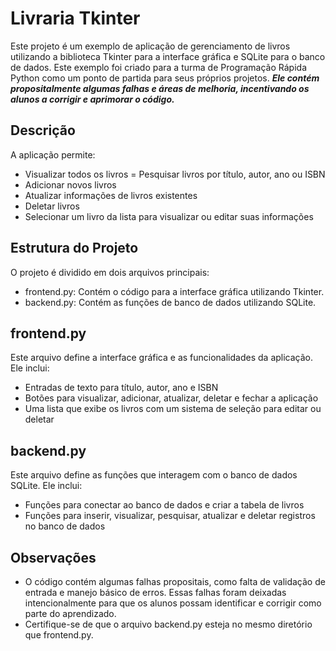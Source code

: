 # Livraria Tkinter

Este projeto é um exemplo de aplicação de gerenciamento de livros utilizando a biblioteca Tkinter para a interface gráfica e SQLite para o banco de dados. Este exemplo foi criado para a turma de Programação Rápida Python como um ponto de partida para seus próprios projetos. ***Ele contém propositalmente algumas falhas e áreas de melhoria, incentivando os alunos a corrigir e aprimorar o código.***

## Descrição

A aplicação permite:

- Visualizar todos os livros
= Pesquisar livros por título, autor, ano ou ISBN
- Adicionar novos livros
- Atualizar informações de livros existentes
- Deletar livros
- Selecionar um livro da lista para visualizar ou editar suas informações

## Estrutura do Projeto

O projeto é dividido em dois arquivos principais:

- frontend.py: Contém o código para a interface gráfica utilizando Tkinter.
- backend.py: Contém as funções de banco de dados utilizando SQLite.

## frontend.py

Este arquivo define a interface gráfica e as funcionalidades da aplicação. Ele inclui:

- Entradas de texto para título, autor, ano e ISBN
- Botões para visualizar, adicionar, atualizar, deletar e fechar a aplicação
- Uma lista que exibe os livros com um sistema de seleção para editar ou deletar

## backend.py

Este arquivo define as funções que interagem com o banco de dados SQLite. Ele inclui:

- Funções para conectar ao banco de dados e criar a tabela de livros
- Funções para inserir, visualizar, pesquisar, atualizar e deletar registros no banco de dados

## Observações

- O código contém algumas falhas propositais, como falta de validação de entrada e manejo básico de erros. Essas falhas foram deixadas intencionalmente para que os alunos possam identificar e corrigir como parte do aprendizado.
- Certifique-se de que o arquivo backend.py esteja no mesmo diretório que frontend.py.

